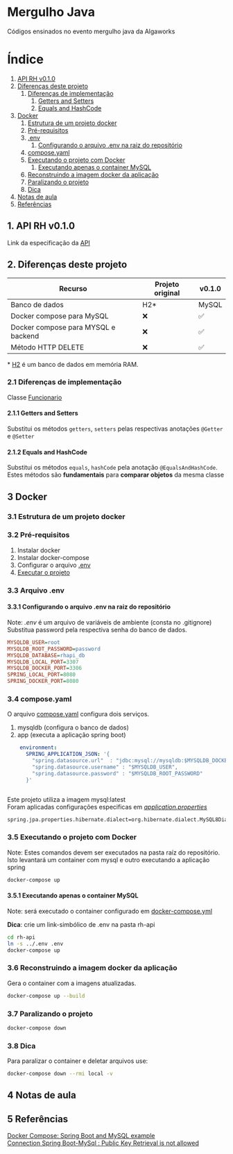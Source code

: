 

# Mergulho Java

 Códigos ensinados no evento mergulho java da Algaworks

# Índice #

1.  [API RH v0.1.0](#1--api-rh-v0-1-0)
2.  [Diferenças deste projeto](#2--diferenças-deste-projeto)
    1. [Diferenças de implementação](#2-1-diferenças-de-implementação)
        1. [Getters and Setters](#2-1-1-getters-and-setters) 
        2. [Equals and HashCode](#2-1-2-equals-and-hashcode)
3. [Docker](#3-docker)
   1. [Estrutura de um projeto docker](#3-1-estrutura-de-um-projeto-docker)
   2. [Pré-requisitos](#3-2-pré-requisitos)
   3. [.env](#3-3--arquivo--env)
      1. [Configurando o arquivo .env na raiz do repositório](#3-3-1-configurando-o-arquivo--env-na-raiz-do-repositór)
   4. [compose.yaml](#3-4-compose-yaml)
   5. [Executando o projeto com Docker](#3-5-executando-o-projeto-com-docker)
      1. [Executando apenas o container MySQL](#3-5-1-executando-apenas-o-container-mysql)
   6. [Reconstruindo a imagem docker da aplicação](#3-6-reconstruindo-a-imagem-docker-da-aplicação)
   7. [Paralizando o projeto](#3-7-paralizando-o-projeto) 
   8. [Dica](#3-8-dica)
4. [Notas de aula](#4-notas-de-aula)
5. [Referências](#5-referências)



## 1. API RH v0.1.0 ##
Link da  especificação da [API](api.md)

## 2. Diferenças deste projeto ##

Recurso                             |Projeto original   | v0.1.0
------------------------------------|-------------------|---------------
Banco de dados                      | H2\*              | MySQL 
Docker compose para MySQL           | ❌️                | ✅️
Docker compose para MYSQL e backend | ❌️                | ✅️
Método HTTP DELETE                  | ❌️                | ✅️

\* [H2](https://h2database.com/html/main.html) é um banco de dados em memória RAM.

### 2.1 Diferenças de implementação ### 

Classe [Funcionario](rh-api/src/main/java/com/algaworks/rh/rhapi/model/Funcionario.java)

#### 2.1.1 Getters and Setters ####

Substitui os métodos ```getters```, ```setters``` pelas respectivas anotações ```@Getter``` e ```@Setter```

#### 2.1.2 Equals and HashCode ####

Substitui os métodos ```equals```, ```hashCode``` pela anotação ```@EqualsAndHashCode```.</br> 
Estes métodos são **fundamentais** para **comparar objetos** da mesma classe</br>

## 3 Docker ##
### 3.1 Estrutura de um projeto docker ###
### 3.2 Pré-requisitos ###
1.  Instalar docker
2.  Instalar docker-compose
3.  Configurar o arquivo [.env](#arquivo-env)
4.  [Executar o projeto](#executando-o-projeto)

### 3.3  Arquivo .env ###

#### 3.3.1 Configurando o arquivo .env na raiz do **repositório** ####
Note: *.env* é um arquivo de variáveis de ambiente (consta no .gitignore)
Substitua password pela respectiva senha do banco de dados.
```ini
MYSQLDB_USER=root
MYSQLDB_ROOT_PASSWORD=password
MYSQLDB_DATABASE=rhapi_db
MYSQLDB_LOCAL_PORT=3307
MYSQLDB_DOCKER_PORT=3306
SPRING_LOCAL_PORT=8080
SPRING_DOCKER_PORT=8080

```

### 3.4 compose.yaml ###

O arquivo [compose.yaml](compose.yaml) configura dois serviços.
1. mysqldb (configura o banco de dados)
2. app (executa a aplicação spring boot)

```yaml
    environment:
      SPRING_APPLICATION_JSON: '{
        "spring.datasource.url"  : "jdbc:mysql://mysqldb:$MYSQLDB_DOCKER_PORT/$MYSQLDB_DATABASE?useSSL=false&createDatabaseIfNotExist=true&allowPublicKeyRetrieval=true",
        "spring.datasource.username" : "$MYSQLDB_USER",
        "spring.datasource.password" : "$MYSQLDB_ROOT_PASSWORD"
      }'
      
  ```

Este projeto utiliza a imagem mysql:latest</br>
Foram aplicadas configurações especificas em [*application.properties*](rh-api/src/main/resources/application.properties)

```properties
spring.jpa.properties.hibernate.dialect=org.hibernate.dialect.MySQL8Dialect
```


### 3.5 Executando o projeto com Docker ###
Note: Estes comandos devem ser executados na pasta raíz do repositório.</br>
Isto levantará um container com mysql e outro executando a aplicação spring

```bash 
docker-compose up
```

#### 3.5.1 Executando apenas o container MySQL ####
Note: será executado o container configurado em [docker-compose.yml](rh-api/docker-compose.yml)</br>

**Dica**: crie um link-simbólico de .env na pasta rh-api

```bash
cd rh-api
ln -s ../.env .env
docker-compose up
```

### 3.6 Reconstruindo a imagem docker da aplicação ###
Gera o container com a imagens atualizadas.

```bash
docker-compose up --build
```

### 3.7 Paralizando o projeto ###

```bash
docker-compose down 
```

### 3.8 Dica ###
Para paralizar o container e deletar arquivos use: 

```bash
docker-compose down --rmi local -v
```

## 4 Notas de aula ##
## 5 Referências ##
[Docker Compose: Spring Boot and MySQL example ](https://www.bezkoder.com/docker-compose-spring-boot-mysql/</br>)</br>
[Connection Spring Boot-MySql : Public Key Retrieval is not allowed](https://stackoverflow.com/questions/57416600/connection-spring-boot-mysql-public-key-retrieval-is-not-allowed)</br>